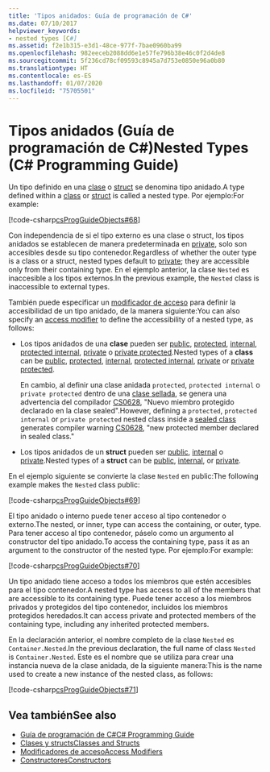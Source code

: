 ```yaml
---
title: 'Tipos anidados: Guía de programación de C#'
ms.date: 07/10/2017
helpviewer_keywords:
- nested types [C#]
ms.assetid: f2e1b315-e3d1-48ce-977f-7bae0960ba99
ms.openlocfilehash: 982eeceb2088dd6e1e57fe796b38e46c0f2d4de8
ms.sourcegitcommit: 5f236cd78cf09593c8945a7d753e0850e96a0b80
ms.translationtype: HT
ms.contentlocale: es-ES
ms.lasthandoff: 01/07/2020
ms.locfileid: "75705501"
---
```

# <a name="nested-types-c-programming-guide"></a><span data-ttu-id="0386c-102">Tipos anidados (Guía de programación de C#)</span><span class="sxs-lookup"><span data-stu-id="0386c-102">Nested Types (C# Programming Guide)</span></span>
<span data-ttu-id="0386c-103">Un tipo definido en una [clase](../../language-reference/keywords/class.md) o [struct](../../language-reference/keywords/struct.md) se denomina tipo anidado.</span><span class="sxs-lookup"><span data-stu-id="0386c-103">A type defined within a [class](../../language-reference/keywords/class.md) or [struct](../../language-reference/keywords/struct.md) is called a nested type.</span></span> <span data-ttu-id="0386c-104">Por ejemplo:</span><span class="sxs-lookup"><span data-stu-id="0386c-104">For example:</span></span>  
  
 [!code-csharp[csProgGuideObjects#68](~/samples/snippets/csharp/VS_Snippets_VBCSharp/csProgGuideObjects/CS/Objects.cs#68)]  
  
<span data-ttu-id="0386c-105">Con independencia de si el tipo externo es una clase o struct, los tipos anidados se establecen de manera predeterminada en [private](../../language-reference/keywords/private.md), solo son accesibles desde su tipo contenedor.</span><span class="sxs-lookup"><span data-stu-id="0386c-105">Regardless of whether the outer type is a class or a struct, nested types default to [private](../../language-reference/keywords/private.md); they are accessible only from their containing type.</span></span> <span data-ttu-id="0386c-106">En el ejemplo anterior, la clase `Nested` es inaccesible a los tipos externos.</span><span class="sxs-lookup"><span data-stu-id="0386c-106">In the previous example, the `Nested` class is inaccessible to external types.</span></span> 

<span data-ttu-id="0386c-107">También puede especificar un [modificador de acceso](../../language-reference/keywords/access-modifiers.md) para definir la accesibilidad de un tipo anidado, de la manera siguiente:</span><span class="sxs-lookup"><span data-stu-id="0386c-107">You can also specify an [access modifier](../../language-reference/keywords/access-modifiers.md) to define the accessibility of a nested type, as follows:</span></span>

- <span data-ttu-id="0386c-108">Los tipos anidados de una **clase** pueden ser [public](../../language-reference/keywords/public.md), [protected](../../language-reference/keywords/protected.md), [internal](../../language-reference/keywords/internal.md), [protected internal](../../language-reference/keywords/protected-internal.md), [private](../../language-reference/keywords/private.md) o [private protected](../../language-reference/keywords/private-protected.md).</span><span class="sxs-lookup"><span data-stu-id="0386c-108">Nested types of a **class** can be [public](../../language-reference/keywords/public.md), [protected](../../language-reference/keywords/protected.md), [internal](../../language-reference/keywords/internal.md), [protected internal](../../language-reference/keywords/protected-internal.md), [private](../../language-reference/keywords/private.md) or [private protected](../../language-reference/keywords/private-protected.md).</span></span> 

   <span data-ttu-id="0386c-109">En cambio, al definir una clase anidada `protected`, `protected internal` o `private protected` dentro de una [clase sellada](../../language-reference/keywords/sealed.md), se genera una advertencia del compilador [CS0628](../../misc/cs0628.md), "Nuevo miembro protegido declarado en la clase sealed".</span><span class="sxs-lookup"><span data-stu-id="0386c-109">However, defining a `protected`, `protected internal` or `private protected` nested class inside a [sealed class](../../language-reference/keywords/sealed.md) generates compiler warning [CS0628](../../misc/cs0628.md), "new protected member declared in sealed class."</span></span>
  
- <span data-ttu-id="0386c-110">Los tipos anidados de un **struct** pueden ser [public](../../language-reference/keywords/public.md), [internal](../../language-reference/keywords/internal.md) o [private](../../language-reference/keywords/private.md).</span><span class="sxs-lookup"><span data-stu-id="0386c-110">Nested types of a **struct** can be [public](../../language-reference/keywords/public.md), [internal](../../language-reference/keywords/internal.md), or [private](../../language-reference/keywords/private.md).</span></span>
  
<span data-ttu-id="0386c-111">En el ejemplo siguiente se convierte la clase `Nested` en public:</span><span class="sxs-lookup"><span data-stu-id="0386c-111">The following example makes the `Nested` class public:</span></span>
  
 [!code-csharp[csProgGuideObjects#69](~/samples/snippets/csharp/VS_Snippets_VBCSharp/csProgGuideObjects/CS/Objects.cs#69)]  
  
 <span data-ttu-id="0386c-112">El tipo anidado o interno puede tener acceso al tipo contenedor o externo.</span><span class="sxs-lookup"><span data-stu-id="0386c-112">The nested, or inner, type can access the containing, or outer, type.</span></span> <span data-ttu-id="0386c-113">Para tener acceso al tipo contenedor, páselo como un argumento al constructor del tipo anidado.</span><span class="sxs-lookup"><span data-stu-id="0386c-113">To access the containing type, pass it as an argument to the constructor of the nested type.</span></span> <span data-ttu-id="0386c-114">Por ejemplo:</span><span class="sxs-lookup"><span data-stu-id="0386c-114">For example:</span></span>  
  
 [!code-csharp[csProgGuideObjects#70](~/samples/snippets/csharp/VS_Snippets_VBCSharp/csProgGuideObjects/CS/Objects.cs#70)]  
  
 <span data-ttu-id="0386c-115">Un tipo anidado tiene acceso a todos los miembros que estén accesibles para el tipo contenedor.</span><span class="sxs-lookup"><span data-stu-id="0386c-115">A nested type has access to all of the members that are accessible to its containing type.</span></span> <span data-ttu-id="0386c-116">Puede tener acceso a los miembros privados y protegidos del tipo contenedor, incluidos los miembros protegidos heredados.</span><span class="sxs-lookup"><span data-stu-id="0386c-116">It can access private and protected members of the containing type, including any inherited protected members.</span></span>  
  
 <span data-ttu-id="0386c-117">En la declaración anterior, el nombre completo de la clase `Nested` es `Container.Nested`.</span><span class="sxs-lookup"><span data-stu-id="0386c-117">In the previous declaration, the full name of class `Nested` is `Container.Nested`.</span></span> <span data-ttu-id="0386c-118">Este es el nombre que se utiliza para crear una instancia nueva de la clase anidada, de la siguiente manera:</span><span class="sxs-lookup"><span data-stu-id="0386c-118">This is the name used to create a new instance of the nested class, as follows:</span></span>  
  
 [!code-csharp[csProgGuideObjects#71](~/samples/snippets/csharp/VS_Snippets_VBCSharp/csProgGuideObjects/CS/Objects.cs#71)]  
  
## <a name="see-also"></a><span data-ttu-id="0386c-119">Vea también</span><span class="sxs-lookup"><span data-stu-id="0386c-119">See also</span></span>

- [<span data-ttu-id="0386c-120">Guía de programación de C#</span><span class="sxs-lookup"><span data-stu-id="0386c-120">C# Programming Guide</span></span>](../index.md)
- [<span data-ttu-id="0386c-121">Clases y structs</span><span class="sxs-lookup"><span data-stu-id="0386c-121">Classes and Structs</span></span>](./index.md)
- [<span data-ttu-id="0386c-122">Modificadores de acceso</span><span class="sxs-lookup"><span data-stu-id="0386c-122">Access Modifiers</span></span>](./access-modifiers.md)
- [<span data-ttu-id="0386c-123">Constructores</span><span class="sxs-lookup"><span data-stu-id="0386c-123">Constructors</span></span>](./constructors.md)
